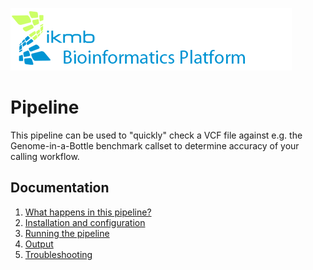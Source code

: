 ![](images/ikmb_bfx_logo.png)

# Pipeline

This pipeline can be used to "quickly" check a VCF file against e.g. the Genome-in-a-Bottle benchmark callset to determine accuracy of your calling workflow. 

## Documentation 

1. [What happens in this pipeline?](docs/pipeline.md)
2. [Installation and configuration](docs/installation.md)
3. [Running the pipeline](docs/usage.md)
4. [Output](docs/output.md)
5. [Troubleshooting](docs/troubleshooting.md)


